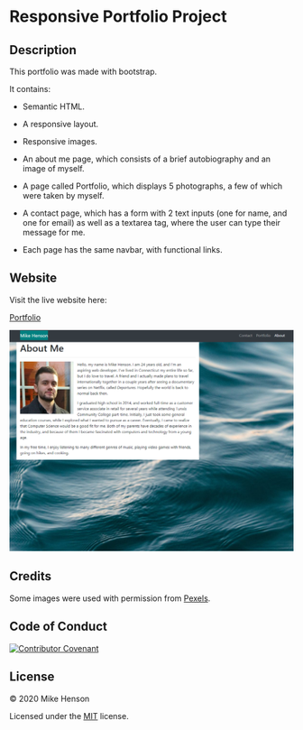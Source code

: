 # Responsive Portfolio Project


## Description

This portfolio was made with bootstrap.

It contains:

* Semantic HTML.  

* A responsive layout.  

* Responsive images.  

* An about me page, which consists of a brief autobiography and an image of myself.  

* A page called Portfolio, which displays 5 photographs, a few of which were taken by myself.  

* A contact page, which has a form with 2 text inputs (one for name, and one for email) as well as a textarea tag, where the user can type their message for me.  

* Each page has the same navbar, with functional links.  

## Website

Visit the live website here:  

[Portfolio](https://mikeh138.github.io/mhenson-responsive-portfolio/)  

![Preview of portfolio website](/assets/images/preview.png)

## Credits

Some images were used with permission from [Pexels](https://www.pexels.com/).  

## Code of Conduct

[![Contributor Covenant](https://img.shields.io/badge/Contributor%20Covenant-v2.0%20adopted-ff69b4.svg)](code_of_conduct.md)  

## License

&copy; 2020 Mike Henson  

Licensed under the [MIT](LICENSE.txt) license.
